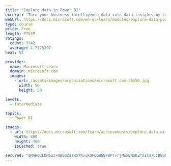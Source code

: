 ```yaml
---
title: "Explore data in Power BI"
excerpt: "Turn your business intelligence data into data insights by creating and configuring Power BI dashboards."
webUrl: https://docs.microsoft.com/en-us/learn/modules/explore-data-power-bi/
type: course
price: Free
length: PT53M
ratings:
  count: 3742
  average: 4.7175307
heat: 52

provider:
  name: Microsoft Learn
  domain: microsoft.com
  images:
    - url: /assets/images/organizations/microsoft.com-50x50.jpg
      width: 50
      height: 50

levels:
  - Intermediate

topics:
  - Power BI

images:
  - url: https://docs.microsoft.com/learn/achievements/explore-data-with-power-bi-desktop-social.png
    width: 800
    height: 400
    isCached: true

secured: "qMAHQ3LDN6uz+K96SZsTRS7NvukOFQGWNBF8PTvrjMoxBNSKZrsIlm7u1B8SOM5m1x+3hL6tz5EeX3TXSG5TjxNAHNc2G0FYrcrdu6flK5B28CCkftui8PhBljpjsXx0gxOIkxNRRUKufME+YrK/6X5i1/+7I0r5WmleqXmhQ8XvGTmL9K06RK8z4LJ3nGzP5nHiigTS9hKMVVQuEC4wS+MqwyY7+PEfDMbylibNIOKf4dQqI1rrJCRey0wuBEaMs2j5LwtM/nNbesChdh1X1POdJsQl645yNWIpIzTgcFvgtE1u8MvibY5UeEU6uoz87lqpAx58IhSULFtR2eIKdgqii6j0bcdF/r2Djrsnj3m4motIBJwpg78Ob/WYR6ATq1AfPSx4YLpzvRA1XHtx1Ibbal0nVdYgzPRIolFLfW4=;V8oJvWHOM6WZb6H1rtKhxQ=="
---
```


